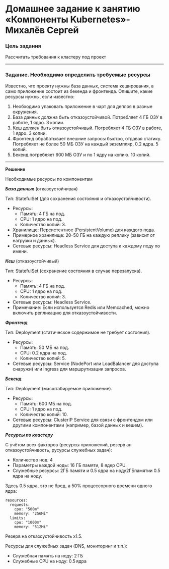 # Домашнее задание к занятию «Компоненты Kubernetes»- Михалёв Сергей

### Цель задания

Рассчитать требования к кластеру под проект

------

### Задание. Необходимо определить требуемые ресурсы
Известно, что проекту нужны база данных, система кеширования, а само приложение состоит из бекенда и фронтенда. Опишите, какие ресурсы нужны, если известно:

1. Необходимо упаковать приложение в чарт для деплоя в разные окружения. 
2. База данных должна быть отказоустойчивой. Потребляет 4 ГБ ОЗУ в работе, 1 ядро. 3 копии. 
3. Кеш должен быть отказоустойчивый. Потребляет 4 ГБ ОЗУ в работе, 1 ядро. 3 копии. 
4. Фронтенд обрабатывает внешние запросы быстро, отдавая статику. Потребляет не более 50 МБ ОЗУ на каждый экземпляр, 0.2 ядра. 5 копий. 
5. Бекенд потребляет 600 МБ ОЗУ и по 1 ядру на копию. 10 копий.

----

**Решение**

Необходимые ресурсы по компонентам

***База данных*** (отказоустойчивая)

Тип: StatefulSet (для сохранения состояния и отказоустойчивости).

- Ресурсы:
  - Память: 4 ГБ на под.
  - CPU: 1 ядро на под.
  - Количество копий: 3.
- Хранилище: Персистентное (PersistentVolume) для каждого пода.
- Примерное хранилище: 20–50 ГБ на каждую реплику (зависит от нагрузки и данных).
- Сетевые ресурсы: Headless Service для доступа к каждому поду по имени.

***Кеш*** (отказоустойчивый)

Тип: StatefulSet (сохранение состояния в случае перезапуска).
- Ресурсы:
  - Память: 4 ГБ на под.
  - CPU: 1 ядро на под.
  - Количество копий: 3.
- Сетевые ресурсы: Headless Service.
- Примечание: Если используется Redis или Memcached, можно включить репликацию для отказоустойчивости.

***Фронтенд***

Тип: Deployment (статическое содержимое не требует состояния).
- Ресурсы:
  - Память: 50 МБ на под.
  - CPU: 0.2 ядра на под.
  - Количество копий: 5.
- Сетевые ресурсы: Service (NodePort или LoadBalancer для доступа снаружи) или Ingress для маршрутизации запросов.

***Бекенд***

Тип: Deployment (масштабируемое приложение).
- Ресурсы:
  - Память: 600 МБ на под.
  - CPU: 1 ядро на под.
  - Количество копий: 10.
- Сетевые ресурсы: ClusterIP Service для связи с фронтендом или другими компонентами (например, базой данных и кешем).


***Ресурсы по кластеру***

С учётом всех факторов (ресурсы приложений, резерв ан отказоустойчивость, русурсы служебных задач):

  - Количество нод: 4
  - Параметры каждой ноды: 16 ГБ памяти, 8 ядер CPU.
  - Служебные ресурсы: 2ГБ памяти и 0.5 ядра на ноду2ГБпамятии 0.5 ядра на ноду.

Здесь 0.5 ядра, это не бред, а 50% процессорного времени одного ядра:
```
resources:
  requests:
    cpu: "500m"
    memory: "256Mi"
  limits:
    cpu: "1000m"
    memory: "512Mi"
  ```
Резерв на отказоустойчивость x1.5.

Ресурсы для служебных задач (DNS, мониторинг и т.п.):
  - Служебная память на ноду: 2 ГБ
  - Служебные CPU на ноду: 0.5 ядра